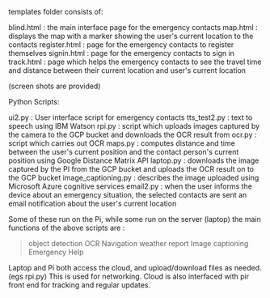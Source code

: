 templates folder consists of:

blind.html : the main interface page for the emergency contacts 
map.html : displays the map with a marker showing the user's current location to the contacts
register.html : page for the emergency contacts to register themselves 
signin.html : page for the emergency contacts to sign in
track.html : page which helps the emergency contacts to see the travel time and distance between their current location and user's current location

(screen shots are provided)


Python Scripts:

ui2.py : User interface script for emergency contacts
tts_test2.py : text to speech using IBM Watson
rpi.py : script which uploads images captured by the camera to the GCP bucket and downloads the OCR result from 
ocr.py : script which carries out OCR
maps.py : computes distance and time between the user's current position and the contact person's current position using Google Distance Matrix API
laptop.py : downloads the image captured by the PI from the GCP bucket and uploads the OCR result on to the GCP bucket
image_captioning.py : describes the image uploaded using Microsoft Azure cognitive services
email2.py : when the user informs the device about an emergency situation, the selected contacts are sent an email notification about the user's current location


Some of these run on the Pi, while some run on the server (laptop) 
the main functions of the above scripts are : 
>object detection
>OCR
>Navigation
>weather report
>Image captioning
>Emergency Help

Laptop and Pi both access the cloud, and upload/download files as needed.(egs rpi.py)  This is used for networking. 
Cloud is also interfaced with pir front end for tracking and regular updates. 